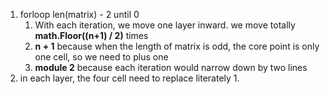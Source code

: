 1. forloop len(matrix) - 2 until 0
	1. With each iteration, we move one layer inward. we move totally **math.Floor((n+1) / 2)** times
	2. **n + 1** because when the length of matrix is odd, the core point is only one cell, so we need to plus one
	3. **module 2** because each iteration would narrow down by two lines
2. in each layer, the four cell need to replace literately
	1.  
